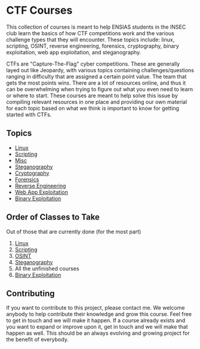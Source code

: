 # CTF Courses

This collection of courses is meant to help ENSIAS students in the INSEC club learn the basics of how CTF competitions work and the various challenge types that they will encounter. These topics include: linux, scripting, OSINT, reverse engineering, forensics, cryptography, binary exploitation, web app exploitation, and steganography.

CTFs are "Capture-The-Flag" cyber competitions. These are generally layed out like Jeopardy, with various topics containing challenges/questions ranging in difficulty that are assigned a certain point value. The team that gets the most points wins. There are a lot of resources online, and thus it can be overwhelming when trying to figure out what you even need to learn or where to start. These courses are meant to help solve this issue by compiling relevant resources in one place and providing our own material for each topic based on what we think is important to know for getting started with CTFs.

## Topics
- [Linux](https://github.com/ursusShooock/CTF-by-eldiablo/tree/main/Linux)
- [Scripting](https://github.com/ursusShooock/CTF-by-eldiablo/tree/main/Scripting)
- [Misc](https://github.com/ursusShooock/CTF-by-eldiablo/tree/main/Misc)
- [Steganography](https://github.com/ursusShooock/CTF-by-eldiablo/tree/main/Steg)
- [Cryptography](https://github.com/ursusShooock/CTF-by-eldiablo/tree/main/Crypto)
- [Forensics](https://github.com/ursusShooock/CTF-by-eldiablo/tree/main/Forensics)
- [Reverse Engineering](https://github.com/ursusShooock/CTF-by-eldiablo/tree/main/Reversing)
- [Web App Exploitation](https://github.com/ursusShooock/CTF-by-eldiablo/tree/main/Web)
- [Binary Exploitation](https://github.com/ursusShooock/CTF-by-eldiablo/tree/main/Pwn)

## Order of Classes to Take
Out of those that are currently done (for the most part)
1. [Linux](https://github.com/ursusShooock/CTF-by-eldiablo/tree/main/Linux)
2. [Scripting](https://github.com/ursusShooock/CTF-by-eldiablo/tree/main/Scripting)
3. [OSINT](https://github.com/ursusShooock/CTF-by-eldiablo/tree/main/Misc/OSINT%20100)
4. [Steganography](https://github.com/ursusShooock/CTF-by-eldiablo/tree/main/Steg)
5. All the unfinished courses
6. [Binary Exploitation](https://github.com/ursusShooock/CTF-by-eldiablo/tree/main/Pwn)

## Contributing
If you want to contribute to this project, please contact me. We welcome anybody to help contribute their knowledge and grow this course. Feel free to get in touch and we will make it happen. If a course already exists and you want to expand or improve upon it, get in touch and we will make that happen as well. This should be an always evolving and growing project for the benefit of everybody. 

